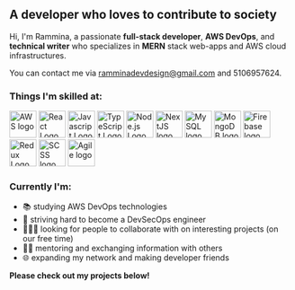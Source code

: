 ## A developer who loves to contribute to society        
  
Hi, I'm Rammina, a passionate **full-stack developer**, **AWS DevOps**, and **technical writer** who specializes in **MERN** stack web-apps and AWS cloud infrastructures. 

You can contact me via ramminadevdesign@gmail.com and 5106957624.
    
### Things I'm skilled at:   
 
<img src="https://res.cloudinary.com/rammina/image/upload/v1632570240/feature-aws-600x338_n0lbw3.png" alt="AWS logo" title="AWS" width="48" height="48" /> <img src="https://github.com/coherencez/tech-logos/blob/master/react.png?raw=true" alt="React Logo" title="React" width="48" height="48" /> <img src="https://github.com/coherencez/tech-logos/blob/master/jslogo.png?raw=true" alt="Javascript Logo" title="Javascript" width="48" height="48" /> <img src="https://cdn.svgporn.com/logos/typescript-icon.svg" alt="TypeScript Logo" title="TypeScript" width="48" height="48" /> <img src="https://cdn.iconscout.com/icon/free/png-512/free-node-js-logo-icon-download-in-svg-png-gif-file-formats--nodejs-programming-language-pack-logos-icons-1174925.png?f=webp&w=256" alt="Node.js Logo" title="Node.js" width="48" height="48" /> <img src="https://res.cloudinary.com/rammina/image/upload/v1756410218/nextjslogosmall_vve9kn.png" alt="NextJS logo" title="NextJS" width="48" height="48" /> <img src="https://res.cloudinary.com/rammina/image/upload/v1756410918/mysqllogo_j3dm14.png" alt="MySQL logo" title="MySQL" width="48" height="48" /> <img src="https://infinapps.com/wp-content/uploads/2018/10/mongodb-logo.png" alt="MongoDB logo" title="MongoDB" width="48" height="48" /> <img src="https://github.com/coherencez/tech-logos/blob/master/firebase.png?raw=true" alt="Firebase logo" title="Firebase" width="48" height="48" /> <img src="https://github.com/coherencez/tech-logos/blob/master/redux.png?raw=true" alt="Redux Logo" title="Redux" width="48" height="48" /> <img src="https://res.cloudinary.com/rammina/image/upload/v1632570930/pngegg_prghqk.png" alt="SCSS logo" title="SCSS" width="48" height="48" /> <img src="https://pluralsight2.imgix.net/paths/images/scrum-a5c44d8364.png" alt="Agile logo" title="Agile" width="48" height="48" />
<!-- 
<img src="" alt="" title="" width="48" height="48" />
 -->   

### Currently I'm:

- 📚 studying AWS DevOps technologies
- 💪 striving hard to become a DevSecOps engineer
- 🧑‍🤝‍🧑 looking for people to collaborate with on interesting projects (on our free time)
- 👩‍🏫 mentoring and exchanging information with others
- 🌐 expanding my network and making developer friends


**Please check out my projects below!** 
   
             
  
